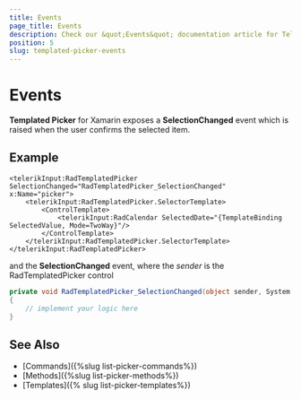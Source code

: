 ```yaml
---
title: Events
page_title: Events
description: Check our &quot;Events&quot; documentation article for Telerik TemplatedPicker for Xamarin control.
position: 5
slug: templated-picker-events
---
```


# Events

**Templated Picker** for Xamarin exposes a **SelectionChanged** event which is raised when the user confirms the selected item.

## Example

```XAML
<telerikInput:RadTemplatedPicker SelectionChanged="RadTemplatedPicker_SelectionChanged" x:Name="picker">
    <telerikInput:RadTemplatedPicker.SelectorTemplate>
        <ControlTemplate>
            <telerikInput:RadCalendar SelectedDate="{TemplateBinding SelectedValue, Mode=TwoWay}"/>
        </ControlTemplate>
    </telerikInput:RadTemplatedPicker.SelectorTemplate>
</telerikInput:RadTemplatedPicker>
```

and the **SelectionChanged** event, where the *sender* is the RadTemplatedPicker control

```C#
private void RadTemplatedPicker_SelectionChanged(object sender, System.EventArgs e)
{
	// implement your logic here
}
```

## See Also

- [Commands]({%slug list-picker-commands%})
- [Methods]({%slug list-picker-methods%})
- [Templates]({% slug list-picker-templates%})